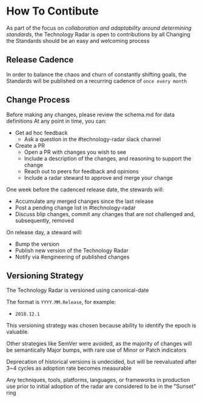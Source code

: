 # How To Contibute

As part of the focus on _collaboration and adaptability around determining standards_, the Technology Radar is open to contributions by all
 Changing the Standards should be an easy and welcoming process
 
## Release Cadence
 In order to balance the chaos and churn of constantly shifting goals, the Standards will be published on a recurring cadence of `once every month`

## Change Process

Before making any changes, please review the schema.md for data definitions
At any point in time, you can:
 - Get ad hoc feedback
   - Ask a question in the #technology-radar slack channel
 - Create a PR
   - Open a PR with changes you wish to see
   - Include a description of the changes, and reasoning to support the change
   - Reach out to peers for feedback and opinions
   - Include a radar steward to approve and merge your change
   
One week before the cadenced release date, the stewards will:
 - Accumulate any merged changes since the last release
 - Post a pending change list in #technology-radar
 - Discuss blip changes, commit any changes that are not challenged and, subsequently, removed

On release day, a steward will:
 - Bump the version
 - Publish new version of the Technology Radar
 - Notify via #engineering of published changes

## Versioning Strategy

The Technology Radar is versioned using canonical-date

The format is `YYYY.MM.Release`, for example:
 - `2018.12.1`
 
This versioning strategy was chosen because ability to identify the epoch is valuable.

Other strategies like SemVer were avoided, as the majority of changes will be semantically Major bumps, with rare use of Minor or Patch indicators

Deprecation of historical versions is undecided, but will be reevaluated after 3~4 cycles as adoption rate becomes measurable
 
Any techniques, tools, platforms, languages, or frameworks in production use prior to initial adoption of the radar are considered to be in the "Sunset" ring
